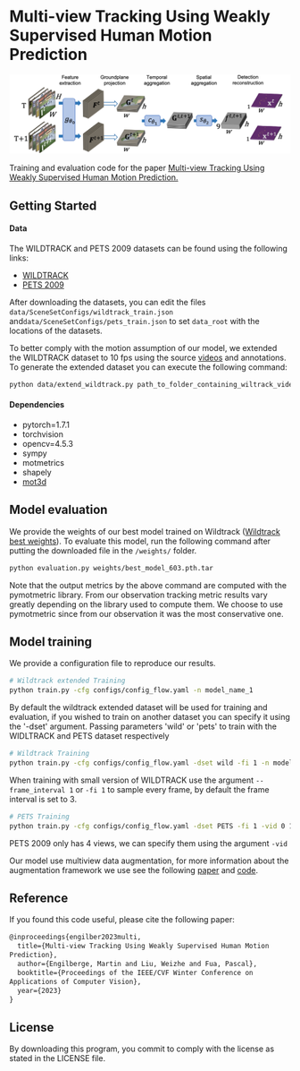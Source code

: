 # Multi-view Tracking Using Weakly Supervised Human Motion Prediction

<div style="text-align:center"><img src="./images/model.png" width="1000"></div>

Training and evaluation code for the paper [Multi-view Tracking Using Weakly Supervised Human Motion Prediction.](https://infoscience.epfl.ch/record/297342?&ln=en)

## Getting Started



#### Data
The WILDTRACK and PETS 2009 datasets can be found using the following links:

* [WILDTRACK](https://www.epfl.ch/labs/cvlab/data/data-wildtrack/)
* [PETS 2009](http://cs.binghamton.edu/~mrldata/pets2009)

After downloading the datasets, you can edit the files `data/SceneSetConfigs/wildtrack_train.json` and`data/SceneSetConfigs/pets_train.json` to set `data_root` with the locations of the datasets.

To better comply with the motion assumption of our model, we extended the WILDTRACK dataset to 10 fps using the source [videos](https://www.epfl.ch/labs/cvlab/data/data-wildtrack/) and annotations. To generate the extended dataset you can execute the following command:

```sh
python data/extend_wildtrack.py path_to_folder_containing_wiltrack_videos
```

#### Dependencies

* pytorch=1.7.1
* torchvision
* opencv=4.5.3
* sympy
* motmetrics
* shapely
* [mot3d](https://github.com/cvlab-epfl/mot3d)

## Model evaluation

We provide the weights of our best model trained on Wildtrack ([Wildtrack best weights](https://drive.google.com/file/d/1E3T1MvsSyuSmEYtkgS8bLIfk_acVeKdb/view?usp=sharing)).
To evaluate this model, run the following command after putting the downloaded file in the `/weights/` folder.

```sh
python evaluation.py weights/best_model_603.pth.tar
```

Note that the output metrics by the above command are computed with the pymotmetric library. From our observation tracking metric results vary greatly depending on the library used to compute them. We choose to use pymotmetric since from our observation it was the most conservative one.

## Model training

We provide a configuration file to reproduce our results.

```sh
# Wildtrack extended Training
python train.py -cfg configs/config_flow.yaml -n model_name_1
```

By default the wildtrack extended dataset will be used for training and evaluation, if you wished to train on another dataset you can specify it using the '-dset' argument. Passing parameters 'wild' or 'pets' to train with the WIDLTRACK and PETS dataset respectively

```sh
# Wildtrack Training
python train.py -cfg configs/config_flow.yaml -dset wild -fi 1 -n model_name_2
```

When training with small version of WILDTRACK use the argument `--frame_interval 1` or `-fi 1` to sample every frame, by default the frame interval is set to 3.

```sh
# PETS Training
python train.py -cfg configs/config_flow.yaml -dset PETS -fi 1 -vid 0 1 2 3 -n model_name_3
```

PETS 2009 only has 4 views, we can specify them using the argument `-vid`


Our model use multiview data augmentation, for more information about the augmentation framework we use see the following [paper](https://infoscience.epfl.ch/record/297341?&ln=en) and [code](https://github.com/cvlab-epfl/MVAug).


## Reference
If you found this code useful, please cite the following paper:

    @inproceedings{engilber2023multi,
	  title={Multi-view Tracking Using Weakly Supervised Human Motion Prediction},
	  author={Engilberge, Martin and Liu, Weizhe and Fua, Pascal},
	  booktitle={Proceedings of the IEEE/CVF Winter Conference on Applications of Computer Vision},
	  year={2023}
	}

## License
By downloading this program, you commit to comply with the license as stated in the LICENSE file.

